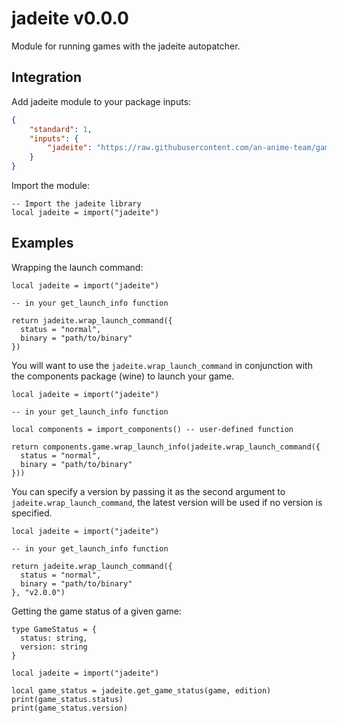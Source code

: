 # jadeite v0.0.0

Module for running games with the jadeite autopatcher.

## Integration

Add jadeite module to your package inputs:

```json
{
    "standard": 1,
    "inputs": {
        "jadeite": "https://raw.githubusercontent.com/an-anime-team/game-integrations/refs/heads/rewrite/packages/jadeite/jadeite.luau"
    }
}
```

Import the module:

```luau
-- Import the jadeite library
local jadeite = import("jadeite")
```

## Examples

Wrapping the launch command:

```luau
local jadeite = import("jadeite")

-- in your get_launch_info function

return jadeite.wrap_launch_command({
  status = "normal",
  binary = "path/to/binary"
})
```

You will want to use the `jadeite.wrap_launch_command` in conjunction with the components package (wine) to launch your game.

```luau
local jadeite = import("jadeite")

-- in your get_launch_info function

local components = import_components() -- user-defined function

return components.game.wrap_launch_info(jadeite.wrap_launch_command({
  status = "normal",
  binary = "path/to/binary"
}))
```

You can specify a version by passing it as the second argument to `jadeite.wrap_launch_command`, the latest version will be used if no version is specified.

```luau
local jadeite = import("jadeite")

-- in your get_launch_info function

return jadeite.wrap_launch_command({
  status = "normal",
  binary = "path/to/binary"
}, "v2.0.0")
```

Getting the game status of a given game:

```luau
type GameStatus = {
  status: string,
  version: string
}
```

```luau
local jadeite = import("jadeite")

local game_status = jadeite.get_game_status(game, edition)
print(game_status.status)
print(game_status.version)
```
